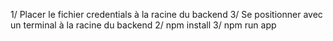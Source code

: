 1/ Placer le fichier credentials à la racine du backend
3/ Se positionner avec un terminal à la racine du backend
2/ npm install
3/ npm run app
